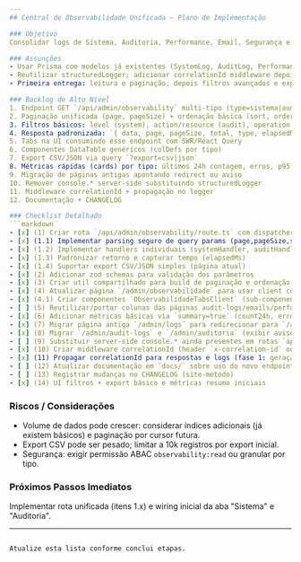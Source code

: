 ```yaml
---
## Central de Observabilidade Unificada – Plano de Implementação

### Objetivo
Consolidar logs de Sistema, Auditoria, Performance, Email, Segurança e Notificações em um único endpoint backend `/api/admin/observability` e interface `/admin/observabilidade` com abas e DataTables reutilizáveis, filtros, exportação e métricas agregadas. Eliminar páginas/rotas duplicadas antigas após migração.

### Assunções
- Usar Prisma com modelos já existentes (SystemLog, AuditLog, PerformanceLog, EmailLog, Notification, Push* quando aplicável).
- Reutilizar structuredLogger; adicionar correlationId middleware depois (fase 2).
- Primeira entrega: leitura e paginação; depois filtros avançados e export.

### Backlog de Alto Nível
1. Endpoint GET `/api/admin/observability` multi-tipo (type=sistema|auditoria|performance|email|notificacoes|seguranca)
2. Paginação unificada (page, pageSize) + ordenação básica (sort, order)
3. Filtros básicos: level (system), action/resource (audit), operation (performance), status (email/notificações), date range (from,to)
4. Resposta padronizada: `{ data, page, pageSize, total, type, elapsedMs }`
5. Tabs na UI consumindo esse endpoint com SWR/React Query
6. Componentes DataTable genéricos (colDefs por tipo)
7. Export CSV/JSON via query `?export=csv|json`
8. Métricas rápidas (cards) por tipo: últimos 24h contagem, erros, p95 performance
9. Migração de páginas antigas apontando redirect ou aviso
10. Remover console.* server-side substituindo structuredLogger
11. Middleware correlationId + propagação no logger
12. Documentação + CHANGELOG

### Checklist Detalhado
```markdown
- [x] (1) Criar rota `/api/admin/observability/route.ts` com dispatcher por `type`
- [x] (1.1) Implementar parsing seguro de query params (page,pageSize,sort,order,from,to,filters) – (filtros avançados ainda não: level/action etc.)
- [x] (1.2) Implementar handlers individuais (systemHandler, auditHandler, performanceHandler, emailHandler, notificacoesHandler, segurancaHandler)
- [x] (1.3) Padronizar retorno e capturar tempo (elapsedMs)
- [x] (1.4) Suportar export CSV/JSON simples (página atual)
- [x] (2) Adicionar zod schemas para validação dos parâmetros
- [x] (3) Criar util compartilhado para build de paginação e ordenação (atual inline)
- [x] (4) Atualizar página `/admin/observabilidade` para usar client component por aba com fetch real (versão simplificada inicial)
- [x] (4.1) Criar componentes `ObservabilidadeTabsClient` (sub-componentes específicos evoluirão para DataTable)
- [ ] (5) Reutilizar/portar colunas das páginas audit-logs/emails/performance existentes
- [x] (6) Adicionar métricas básicas via `summary=true` (count24h, errors24h, p95 performance)
- [x] (7) Migrar página antiga `/admin/logs` para redirecionar para `/admin/observabilidade`
- [x] (8) Migrar `/admin/audit-logs` e `/admin/auditoria` (exibir aviso de deprecação)
- [ ] (9) Substituir server-side console.* ainda presentes em rotas `api/admin/logs/*` por structuredLogger (parcial)
- [x] (10) Criar middleware correlationId (header `x-correlation-id` ou gerar uuid) e anexar ao structuredLogger
- [x] (11) Propagar correlationId para respostas e logs (fase 1: geração inline no handler)
- [ ] (12) Atualizar documentação em `docs/` sobre uso do novo endpoint
- [ ] (13) Registrar mudanças no CHANGELOG (site-metodo)
- [x] (14) UI filtros + export básico e métricas resumo iniciais
```

### Riscos / Considerações
- Volume de dados pode crescer: considerar índices adicionais (já existem básicos) e paginação por cursor futura.
- Export CSV pode ser pesado; limitar a 10k registros por export inicial.
- Segurança: exigir permissão ABAC `observability:read` ou granular por tipo.

### Próximos Passos Imediatos
Implementar rota unificada (itens 1.x) e wiring inicial da aba "Sistema" e "Auditoria".

---
```

Atualize esta lista conforme conclui etapas.
